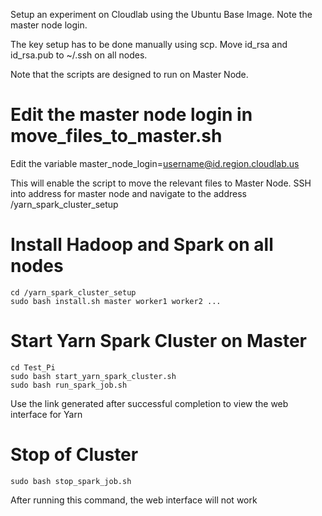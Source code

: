 Setup an experiment on Cloudlab using the Ubuntu Base Image. Note the master node login.

The key setup has to be done manually using scp. Move id_rsa and id_rsa.pub to ~/.ssh on all nodes. 

Note that the scripts are designed to run on Master Node.

# Edit the master node login in move_files_to_master.sh

Edit the variable master_node_login=username@id.region.cloudlab.us

This will enable the script to move the relevant files to Master Node. SSH into address for master node and navigate to the address /yarn_spark_cluster_setup

# Install Hadoop and Spark on all nodes
```
cd /yarn_spark_cluster_setup
sudo bash install.sh master worker1 worker2 ...
```

# Start Yarn Spark Cluster on Master
```
cd Test_Pi
sudo bash start_yarn_spark_cluster.sh
sudo bash run_spark_job.sh
```
Use the link generated after successful completion to view the web interface for Yarn

# Stop of Cluster
```
sudo bash stop_spark_job.sh
```
After running this command, the web interface will not work
